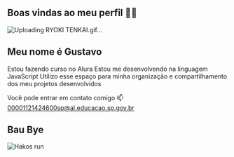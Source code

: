 ## Boas vindas ao meu perfil 🩷💙
![Uploading RYOKI TENKAI.gif…](https://c.tenor.com/RAp5YpmEH5EAAAAd/tenor.gif)
## Meu nome é Gustavo

Estou fazendo curso no Alura
Estou me desenvolvendo na linguagem JavaScript
Utilizo esse espaço para minha organização e compartilhamento dos meu projetos desenvolvidos

Você pode entrar em contato comigo 📫
00001121424600sp@al.educacao.sp.gov.br
## Bau Bye
![Hakos run](https://github.com/G0dofr3do/G0dofr3do/assets/171972295/daea85ea-fd86-4f38-9654-526efde05a0f)

<!--
**G0dofr3do/G0dofr3do** is a ✨ _special_ ✨ repository because its `README.md` (this file) appears on your GitHub profile.

Here are some ideas to get you started:

- 🔭 I’m currently working on ...
- 🌱 I’m currently learning ...
- 👯 I’m looking to collaborate on ...
- 🤔 I’m looking for help with ...
- 💬 Ask me about ...
- 📫 How to reach me: ...
- 😄 Pronouns: ...
- ⚡ Fun fact: ...
-->
